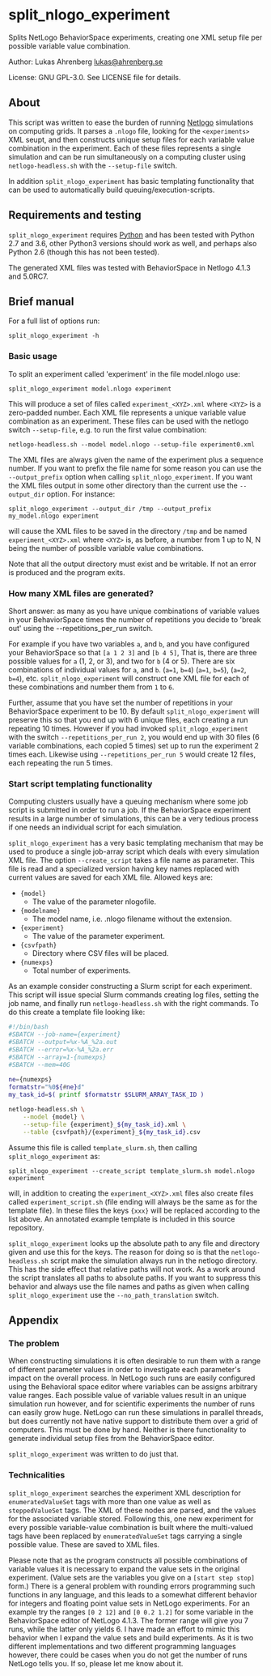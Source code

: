 # split_nlogo_experiment

Splits NetLogo BehaviorSpace experiments, creating one XML setup file per possible variable value combination.


Author: Lukas Ahrenberg <lukas@ahrenberg.se>

License: GNU GPL-3.0. See LICENSE file for details.


## About

This script was written to ease the burden of running [Netlogo](https://ccl.northwestern.edu/netlogo/) simulations on computing grids.
It parses a `.nlogo` file, looking for the `<experiments>` XML seupt, and then constructs unique setup files for each variable value combination in the experiment. Each of these files represents a single simulation and can be run simultaneously on a computing cluster using `netlogo-headless.sh` with the `--setup-file` switch.

In addition `split_nlogo_experiment` has basic templating functionality that can be used to automatically build queuing/execution-scripts.


## Requirements and testing

`split_nlogo_experiment` requires [Python](https://www.python.org) and has been tested with Python 2.7 and 3.6, other Python3 versions should work as well, and perhaps also Python 2.6 (though this has not been tested).

The generated XML files was tested with BehaviorSpace in Netlogo 4.1.3 and 5.0RC7.


## Brief manual

For a full list of options run: 

    split_nlogo_experiment -h


### Basic usage

To split an experiment called 'experiment' in the file model.nlogo use:

    split_nlogo_experiment model.nlogo experiment

This will produce a set of files called `experiment_<XYZ>.xml` where `<XYZ>` is a zero-padded number. Each XML file represents a unique variable value combination as an experiment. These files can be used with the netlogo switch `--setup-file`, e.g. to run the first value combination:

    netlogo-headless.sh --model model.nlogo --setup-file experiment0.xml

The XML files are always given the name of the experiment plus a sequence number. If you want to prefix the file name for some reason you can use the `--output_prefix` option when calling `split_nlogo_experiment`. If you want the XML files output in some other directory than the current use the `--output_dir` option. For instance:

    split_nlogo_experiment --output_dir /tmp --output_prefix my_model.nlogo experiment

will cause the XML files to be saved in the directory `/tmp` and be named `experiment_<XYZ>.xml` where `<XYZ>` is, as before, a number from 1 up to N, N being the number of possible variable value combinations.

Note that all the output directory must exist and be writable. If not an error is produced and the program exits.

### How many XML files are generated?

Short answer: as many as you have unique combinations of variable values in your BehaviorSpace times the number of repetitions you decide to 'break out' using the --repetitions_per_run switch. 

For example if you have two variables `a`, and `b`, and you have configured your BehaviorSpace so that `[a 1 2 3]` and `[b 4 5]`, That is, there are three possible values for `a` (1, 2, or 3), and two for `b` (4 or 5). There are six combinations of individual values for `a`, and `b`. (`a=1`, `b=4`) (`a=1`, `b=5`), (`a=2`, `b=4`), etc. `split_nlogo_experiment` will construct one XML file for each of these combinations and number them from `1` to `6`.

Further, assume that you have set the number of repetitions in your BehaviorSpace experiment to be 10. By default `split_nlogo_experiment` will preserve this so that you end up with 6 unique files, each creating a run repeating 10 times. However if you had invoked `split_nlogo_experiment` with the switch `--repetitions_per_run 2`, you would end up with 30 files (6 variable combinations, each copied 5 times) set up to run the experiment 2 times each. Likewise using `--repetitions_per_run 5` would create 12 files, each repeating the run 5 times.

### Start script templating functionality

Computing clusters usually have a queuing mechanism where some job script is submitted in order to run a job. If the BehaviorSpace experiment results in a large number of simulations, this can be a very tedious process if one needs an individual script for each simulation. 

`split_nlogo_experiment` has a very basic templating mechanism that may be used to produce a single job-array script which deals with every simulation XML file. The option `--create_script` takes a file name as parameter. This file is read and a specialized version having key names replaced with current values are saved for each XML file. Allowed keys are:

* `{model}`
  * The value of the parameter nlogofile.
* `{modelname}`
  * The model name, i.e. .nlogo filename without the extension.
* `{experiment}`
  * The value of the parameter experiment.
* `{csvfpath}`
  * Directory where CSV files will be placed.
* `{numexps}`
  * Total number of experiments.

As an example consider constructing a Slurm script for each experiment. This script will issue special Slurm commands creating log files, setting the job name, and finally run `netlogo-headless.sh` with the right commands. To do this create a template file looking like:

```bash
#!/bin/bash
#SBATCH --job-name={experiment}
#SBATCH --output=%x-%A_%2a.out
#SBATCH --error=%x-%A_%2a.err
#SBATCH --array=1-{numexps}
#SBATCH --mem=40G
    
ne={numexps}
formatstr="%0${#ne}d"
my_task_id=$( printf $formatstr $SLURM_ARRAY_TASK_ID )

netlogo-headless.sh \
    --model {model} \
    --setup-file {experiment}_${my_task_id}.xml \
    --table {csvfpath}/{experiment}_${my_task_id}.csv
```

Assume this file is called `template_slurm.sh`, then calling `split_nlogo_experiment` as:

    split_nlogo_experiment --create_script template_slurm.sh model.nlogo experiment

will, in addition to creating the `experiment_<XYZ>.xml` files also create files called `experiment_script.sh` (file ending will always be the same as for the template file). In these files the keys `{xxx}` will be replaced according to the list above. An annotated example template is included in this source repository.

`split_nlogo_experiment` looks up the absolute path to any file and directory given and use this for the keys. The reason for doing so is that the `netlogo-headless.sh` script make the simulation always run in the netlogo directory. This has the side effect that relative paths will not work. As a work around the script translates all paths to absolute paths. If you want to suppress this behavior and always use the file names and paths as given when calling `split_nlogo_experiment` use the `--no_path_translation` switch.


## Appendix

### The problem

When constructing simulations it is often desirable to run them with a range of different parameter values in order to investigate each parameter's impact on the overall process. In NetLogo such runs are easily configured using the Behavioral space editor where variables can be assigns arbitrary value ranges. Each possible value of variable values result in an unique simulation run however, and for scientific experiments the number of runs can easily grow huge. NetLogo can run these simulations in parallel threads, but does currently not have native support to distribute them over a grid of computers. This must be done by hand. Neither is there functionality to generate individual setup files from the BehaviorSpace editor.

`split_nlogo_experiment` was written to do just that.


### Technicalities

`split_nlogo_experiment` searches the experiment XML description for `enumeratedValueSet` tags with more than one value as well as `steppedValueSet` tags. The XML of these nodes are parsed, and the values for the associated variable stored. Following this, one new experiment for every possible variable-value combination is built where the multi-valued tags have been replaced by `enumeratedValueSet` tags carrying a single possible value. These are saved to XML files.

Please note that as the program constructs all possible combinations of variable values it is necessary to expand the value sets in the original experiment. (Value sets are the variables you give on a `[start step stop]` form.) There is a general problem with rounding errors programming such functions in any language, and this leads to a somewhat different behavior for integers and floating point value sets in NetLogo experiments. For an example try the ranges `[0 2 12]` and `[0 0.2 1.2]` for some variable in the BehaviorSpace editor of NetLogo 4.1.3. The former range will give you 7 runs, while the latter only yields 6. I have made an effort to mimic this behavior when I expand the value sets and build experiments. As it is two different implementations and two different programming languages however, there could be cases when you do not get the number of runs NetLogo tells you. If so, please let me know about it.

